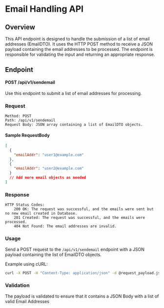 # Email Handling API
## Overview

This API endpoint is designed to handle the submission of a list of email addresses (EmailDTO). It uses the HTTP POST method to receive a JSON payload containing the email addresses to be processed. The endpoint is responsible for validating the input and returning an appropriate response.

## Endpoint
#### POST /api/v1/sendemail

Use this endpoint to submit a list of email addresses for processing.

### Request

    Method: POST
    Path: /api/v1/sendemail
    Request Body: JSON array containing a list of EmailDTO objects.

#### Sample RequestBody
```JSON
[
  {
    "emailAddr": "user1@example.com"
  },
  {
    "emailAddr": "user2@example.com"
  }
  // Add more email objects as needed
]
```

### Response

    HTTP Status Codes:
        200 OK: The request was successful, and the emails were sent but no new email created in Database.
        201 Created: The request was successful, and the emails were processed.
        404 Not Found: The email addresses are invalid.

### Usage

Send a POST request to the `/api/v1/sendemail` endpoint with a JSON payload containing the list of EmailDTO objects.

Example using cURL:
```bash
curl -X POST -H "Content-Type: application/json" -d @request_payload.json http://localhost:8080/api/v1/sendemail
```

### Validation
The payload is validated to ensure that it contains a JSON Body with a list of valid Email Addresses
